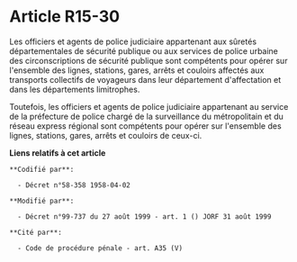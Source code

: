 # Article R15-30

Les officiers et agents de police judiciaire appartenant aux sûretés départementales de sécurité publique ou aux services de
police urbaine des circonscriptions de sécurité publique sont compétents pour opérer sur l'ensemble des lignes, stations,
gares, arrêts et couloirs affectés aux transports collectifs de voyageurs dans leur département d'affectation et dans les
départements limitrophes.

Toutefois, les officiers et agents de police judiciaire appartenant au service de la préfecture de police chargé de la
surveillance du métropolitain et du réseau express régional sont compétents pour opérer sur l'ensemble des lignes, stations,
gares, arrêts et couloirs de ceux-ci.

**Liens relatifs à cet article**

	**Codifié par**:

	  - Décret n°58-358 1958-04-02

	**Modifié par**:

	  - Décret n°99-737 du 27 août 1999 - art. 1 () JORF 31 août 1999

	**Cité par**:

	  - Code de procédure pénale - art. A35 (V)
